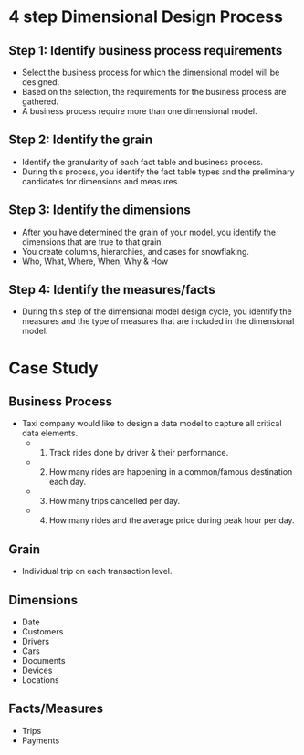 # 4 step Dimensional Design Process

## Step 1: Identify business process requirements
- Select the business process for which the dimensional model will be designed. 
- Based on the selection, the requirements for the business process are gathered. 
- A business process require more than one dimensional model.

## Step 2: Identify the grain
- Identify the granularity of each fact table and business process. 
- During this process, you identify the fact table types and the preliminary candidates for dimensions and measures.

## Step 3: Identify the dimensions
- After you have determined the grain of your model, you identify the dimensions that are true to that grain. 
- You create columns, hierarchies, and cases for snowflaking.
- Who, What, Where, When, Why & How

## Step 4: Identify the measures/facts
- During this step of the dimensional model design cycle, you identify the measures and the type of measures that are included in the dimensional model.

# Case Study

## Business Process
- Taxi company would like to design a data model to capture all critical data elements.
  - 1. Track rides done by driver & their performance.
  - 2. How many rides are happening in a common/famous destination each day.
  - 3. How many trips cancelled per day.
  - 4. How many rides and the average price during peak hour per day.

## Grain
- Individual trip on each transaction level.

## Dimensions
- Date
- Customers
- Drivers
- Cars
- Documents
- Devices
- Locations

## Facts/Measures
- Trips
- Payments
